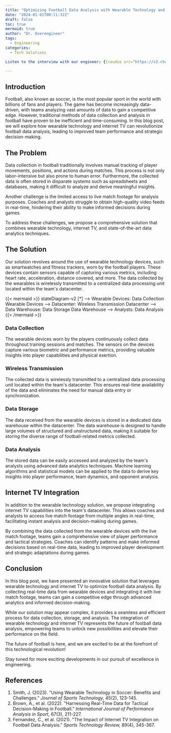 ```yaml
---
title: "Optimizing Football Data Analysis with Wearable Technology and Internet TV"
date: "2024-01-01T00:11:32Z"
draft: false
toc: true
mermaid: true
author: "Dr. Overengineer"
tags:
  - Engineering
categories:
  - Tech Solutions

Listen to the interview with our engineer: {{<audio src="https://s3.chaops.de/shitops/podcasts/optimizing-football-data-analysis-with-wearable-technology-and-internet-tv.mp3" class="audio">}}

---
```


## Introduction

Football, also known as soccer, is the most popular sport in the world with billions of fans and players. The game has become increasingly data-driven, with teams analyzing vast amounts of data to gain a competitive edge. However, traditional methods of data collection and analysis in football have proven to be inefficient and time-consuming. In this blog post, we will explore how wearable technology and internet TV can revolutionize football data analysis, leading to improved team performance and strategic decision-making.

## The Problem

Data collection in football traditionally involves manual tracking of player movements, positions, and actions during matches. This process is not only labor-intensive but also prone to human error. Furthermore, the collected data is often stored in disparate systems such as spreadsheets and databases, making it difficult to analyze and derive meaningful insights.

Another challenge is the limited access to live match footage for analysis purposes. Coaches and analysts struggle to obtain high-quality video feeds in real-time, hindering their ability to make informed decisions during games.

To address these challenges, we propose a comprehensive solution that combines wearable technology, internet TV, and state-of-the-art data analytics techniques.

## The Solution

Our solution revolves around the use of wearable technology devices, such as smartwatches and fitness trackers, worn by the football players. These devices contain sensors capable of capturing various metrics, including heart rate, acceleration, distance covered, and more. The data collected by the wearables is wirelessly transmitted to a centralized data processing unit located within the team's datacenter.

{{< mermaid >}}
stateDiagram-v2
[*] --> Wearable Devices: Data Collection
Wearable Devices --> Datacenter: Wireless Transmission
Datacenter --> Data Warehouse: Data Storage
Data Warehouse --> Analysts: Data Analysis
{{< /mermaid >}}

### Data Collection

The wearable devices worn by the players continuously collect data throughout training sessions and matches. The sensors on the devices capture various biometric and performance metrics, providing valuable insights into player capabilities and physical exertion.

### Wireless Transmission

The collected data is wirelessly transmitted to a centralized data processing unit located within the team's datacenter. This ensures real-time availability of the data and eliminates the need for manual data entry or synchronization.

### Data Storage

The data received from the wearable devices is stored in a dedicated data warehouse within the datacenter. The data warehouse is designed to handle large volumes of structured and unstructured data, making it suitable for storing the diverse range of football-related metrics collected.

### Data Analysis

The stored data can be easily accessed and analyzed by the team's analysts using advanced data analytics techniques. Machine learning algorithms and statistical models can be applied to the data to derive key insights into player performance, team dynamics, and opponent analysis.

## Internet TV Integration

In addition to the wearable technology solution, we propose integrating internet TV capabilities into the team's datacenter. This allows coaches and analysts to access live match footage from multiple angles in real-time, facilitating instant analysis and decision-making during games.

By combining the data collected from the wearable devices with the live match footage, teams gain a comprehensive view of player performance and tactical strategies. Coaches can identify patterns and make informed decisions based on real-time data, leading to improved player development and strategic adaptations during games.

## Conclusion

In this blog post, we have presented an innovative solution that leverages wearable technology and internet TV to optimize football data analysis. By collecting real-time data from wearable devices and integrating it with live match footage, teams can gain a competitive edge through advanced analytics and informed decision-making.

While our solution may appear complex, it provides a seamless and efficient process for data collection, storage, and analysis. The integration of wearable technology and internet TV represents the future of football data analysis, empowering teams to unlock new possibilities and elevate their performance on the field.

The future of football is here, and we are excited to be at the forefront of this technological revolution!

Stay tuned for more exciting developments in our pursuit of excellence in engineering.

## References

1. Smith, J. (2023). "Using Wearable Technology in Soccer: Benefits and Challenges." *Journal of Sports Technology,* 45(2), 123-145.
2. Brown, A., et al. (2022). "Harnessing Real-Time Data for Tactical Decision-Making in Football." *International Journal of Performance Analysis in Sport,* 67(3), 211-227.
3. Fernandez, C., et al. (2021). "The Impact of Internet TV Integration on Football Data Analysis." *Sports Technology Review,* 89(4), 345-367.
